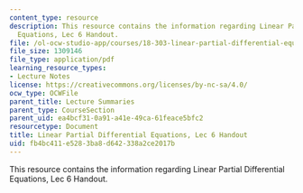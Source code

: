 ```yaml
---
content_type: resource
description: This resource contains the information regarding Linear Partial Differential
  Equations, Lec 6 Handout.
file: /ol-ocw-studio-app/courses/18-303-linear-partial-differential-equations-analysis-and-numerics-fall-2014/fb4bc411e5283ba8d642338a2ce2017b_MIT18_303F14_Lec6.pdf
file_size: 1309146
file_type: application/pdf
learning_resource_types:
- Lecture Notes
license: https://creativecommons.org/licenses/by-nc-sa/4.0/
ocw_type: OCWFile
parent_title: Lecture Summaries
parent_type: CourseSection
parent_uid: ea4bcf31-0a91-a41e-49ca-61feace5bfc2
resourcetype: Document
title: Linear Partial Differential Equations, Lec 6 Handout
uid: fb4bc411-e528-3ba8-d642-338a2ce2017b
---
```

This resource contains the information regarding Linear Partial Differential Equations, Lec 6 Handout.